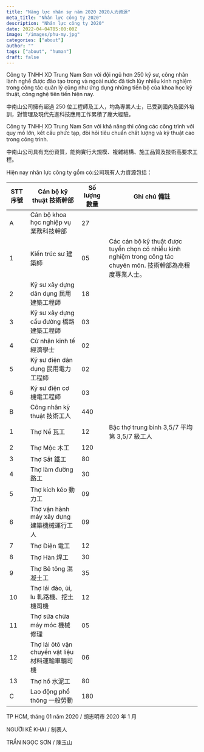 ```yaml
---
title: "Năng lực nhân sự năm 2020 2020人力資源"
meta_title: "Nhân lực công ty 2020"
description: "Nhân lực công ty 2020"
date: 2022-04-04T05:00:00Z
image: "/images/phu-my.jpg"
categories: ["about"]
author: ""
tags: ["about", "human"]
draft: false
---
```


Công ty TNHH XD Trung Nam Sơn với đội ngũ hơn 250 kỹ sư, công nhân lành nghề được đào tạo trong và ngoài nước đã tích lũy nhiều kinh nghiệm trong công tác quản lý cũng như ứng dụng những tiến bộ của khoa học kỹ thuật, công nghệ tiên tiến hiện nay.

中南山公司擁有超過 250 位工程師及工人，均為專業人士，已受到國內及國外培訓，對管理及現代先進科技應用工作累積了龐大經驗。

Công ty TNHH XD Trung Nam Sơn với khả năng thi công các công trình với quy mô lớn, kết cấu phức tạp, đòi hỏi tiêu chuẩn chất lượng và kỹ thuật cao trong công trình.

中南山公司具有充份資質，能夠實行大規模、複雜結構、施工品質及技術高要求工程。

Hiện nay nhân lực công ty gồm có:公司現有人力資源包括：

| STT 序號 | Cán bộ kỹ thuật 技術幹部                         | Số lượng 數量 | Ghi chú 備註                                                                                                   |
| -------- | ------------------------------------------------ | ------------- | -------------------------------------------------------------------------------------------------------------- |
| A        | Cán bộ khoa học nghiệp vụ 業務科技幹部           | 27            |
| 1        | Kiến trúc sư 建築師                              | 05            | Các cán bộ kỹ thuật được tuyển chọn có nhiều kinh nghiệm trong công tác chuyên môn. 技術幹部為高程度專業人士。 |
| 2        | Kỹ sư xây dựng dân dụng 民用建築工程師           | 18            |
| 3        | Kỹ sư xây dựng cầu đường 橋路建築工程師          | 03            |
| 4        | Cử nhân kinh tế 經濟學士                         | 02            |
| 5        | Kỹ sư điện dân dụng 民用電力工程師               | 02            |
| 6        | Kỹ sư điện cơ 機電工程師                         | 03            |
| B        | Công nhân kỹ thuật 技術工人                      | 440           |
| 1        | Thợ Nề 瓦工                                      | 12            | Bậc thợ trung bình 3,5/7 平均第 3,5/7 級工人                                                                   |
| 2        | Thợ Mộc 木工                                     | 120           |
| 3        | Thợ Sắt 鐵工                                     | 80            |
| 4        | Thợ làm đường 路工                               | 30            |
| 5        | Thợ kích kéo 動力工                              | 09            |
| 6        | Thợ vận hành máy xây dựng 建築機械運行工人       | 09            |
| 7        | Thợ Điện 電工                                    | 12            |
| 8        | Thợ Hàn 焊工                                     | 30            |
| 9        | Thợ Bê tông 混凝土工                             | 35            |
| 10       | Thợ lái đào, ủi, lu 軋路機、挖土機司機           | 12            |
| 11       | Thợ sửa chửa máy móc 機械修理                    | 05            |
| 12       | Thợ lái ôtô vận chuyển vật liệu 材料運輸車輛司機 | 06            |
| 13       | Thợ hồ 水泥工                                    | 80            |
| C        | Lao động phổ thông 一般勞動                      | 180           |

TP HCM, tháng 01 năm 2020 / 胡志明市 2020 年 1 月

NGƯỜI KÊ KHAI / 制表人

TRẦN NGỌC SƠN / 陳玉山
